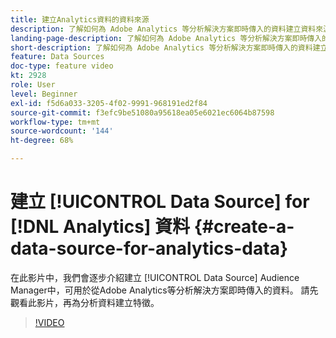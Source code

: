 ```yaml
---
title: 建立Analytics資料的資料來源
description: 了解如何為 Adobe Analytics 等分析解決方案即時傳入的資料建立資料來源。 動手為分析資料建立特徵之前，請先執行此作業。
landing-page-description: 了解如何為 Adobe Analytics 等分析解決方案即時傳入的資料建立資料來源。 動手為分析資料建立特徵之前，請先執行此作業。
short-description: 了解如何為 Adobe Analytics 等分析解決方案即時傳入的資料建立資料來源。 動手為分析資料建立特徵之前，請先執行此作業。
feature: Data Sources
doc-type: feature video
kt: 2928
role: User
level: Beginner
exl-id: f5d6a033-3205-4f02-9991-968191ed2f84
source-git-commit: f3efc9be51080a95618ea05e6021ec6064b87598
workflow-type: tm+mt
source-wordcount: '144'
ht-degree: 68%

---
```


# 建立 [!UICONTROL Data Source] for [!DNL Analytics] 資料 {#create-a-data-source-for-analytics-data}

在此影片中，我們會逐步介紹建立 [!UICONTROL Data Source] Audience Manager中，可用於從Adobe Analytics等分析解決方案即時傳入的資料。 請先觀看此影片，再為分析資料建立特徵。

>[!VIDEO](https://video.tv.adobe.com/v/27329/?quality=12)
